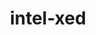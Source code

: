 ---
title: "intel-xed"
layout: cache
categories: [package, v0.22.0]
meta: {"versions": ["2023.10.11"], "compilers": ["gcc@=11.4.0"], "oss": ["ubuntu22.04"], "platforms": ["linux"], "targets": ["x86_64_v3"], "stacks": ["e4s", "e4s-rocm-external", "root"], "num_specs": 2, "num_specs_by_stack": {"e4s": 1, "root": 2, "e4s-rocm-external": 1}}
spec_details: [{"hash": "foaqz5hra4vbai24gi2jrpnhswcmdb42", "compiler": "gcc@=11.4.0", "versions": ["2023.10.11"], "os": "ubuntu22.04", "platform": "linux", "target": "x86_64_v3", "variants": ["build_system=generic", "~debug", "+pic"], "stacks": ["e4s", "root"], "size": "-", "tarball": "https://binaries.spack.io/releases/v0.22.0/build_cache/linux-ubuntu22.04-x86_64_v3/gcc-11.4.0/intel-xed-2023.10.11/linux-ubuntu22.04-x86_64_v3-gcc-11.4.0-intel-xed-2023.10.11-foaqz5hra4vbai24gi2jrpnhswcmdb42.spack"}, {"hash": "lreu7x2uizexhcmzyqrwh4y4ozf3auhg", "compiler": "gcc@=11.4.0", "versions": ["2023.10.11"], "os": "ubuntu22.04", "platform": "linux", "target": "x86_64_v3", "variants": ["build_system=generic", "~debug", "+pic"], "stacks": ["e4s-rocm-external", "root"], "size": "-", "tarball": "https://binaries.spack.io/releases/v0.22.0/build_cache/linux-ubuntu22.04-x86_64_v3/gcc-11.4.0/intel-xed-2023.10.11/linux-ubuntu22.04-x86_64_v3-gcc-11.4.0-intel-xed-2023.10.11-lreu7x2uizexhcmzyqrwh4y4ozf3auhg.spack"}]
---